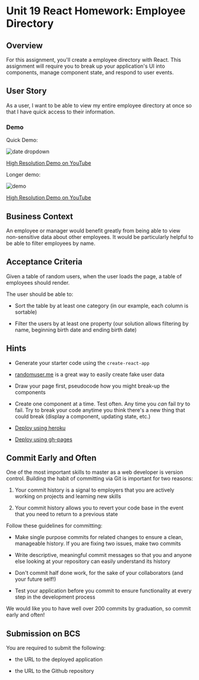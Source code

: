 # Unit 19 React Homework: Employee Directory

## Overview

For this assignment, you'll create a employee directory with React. This assignment will require you to break up your application's UI into components, manage component state, and respond to user events.

## User Story

As a user, I want to be able to view my entire employee directory at once so that I have quick access to their information.

### Demo

Quick Demo:

![date dropdown](./date-change-demo.gif)

[High Resolution Demo on YouTube](https://youtu.be/ocf7N8wYlfQ)

Longer demo:

![demo](./demo.gif)

[High Resolution Demo on YouTube](https://youtu.be/46spuYxfwLk)

## Business Context

An employee or manager would benefit greatly from being able to view non-sensitive data about other employees. It would be particularly helpful to be able to filter employees by name.

## Acceptance Criteria

Given a table of random users, when the user loads the page, a table of employees should render.

The user should be able to:

- Sort the table by at least one category (in our example, each column is sortable)

- Filter the users by at least one property (our solution allows filtering by name, beginning birth date and ending birth date)

## Hints

- Generate your starter code using the `create-react-app`

- [randomuser.me](https://randomuser.me/) is a great way to easily create fake user data

- Draw your page first, pseudocode how you might break-up the components

- Create one component at a time. Test often. Any time you _can_ fail _try_ to fail. Try to break your code anytime you think there's a new thing that could break (display a component, updating state, etc.)

- [Deploy using heroku](https://blog.heroku.com/deploying-react-with-zero-configuration)

- [Deploy using gh-pages](https://create-react-app.dev/docs/deployment/#github-pages)

## Commit Early and Often

One of the most important skills to master as a web developer is version control. Building the habit of committing via Git is important for two reasons:

1. Your commit history is a signal to employers that you are actively working on projects and learning new skills

2. Your commit history allows you to revert your code base in the event that you need to return to a previous state

Follow these guidelines for committing:

- Make single purpose commits for related changes to ensure a clean, manageable history. If you are fixing two issues, make two commits

- Write descriptive, meaningful commit messages so that you and anyone else looking at your repository can easily understand its history

- Don't commit half done work, for the sake of your collaborators (and your future self!)

- Test your application before you commit to ensure functionality at every step in the development process

We would like you to have well over 200 commits by graduation, so commit early and often!

## Submission on BCS

You are required to submit the following:

- the URL to the deployed application

- the URL to the Github repository
